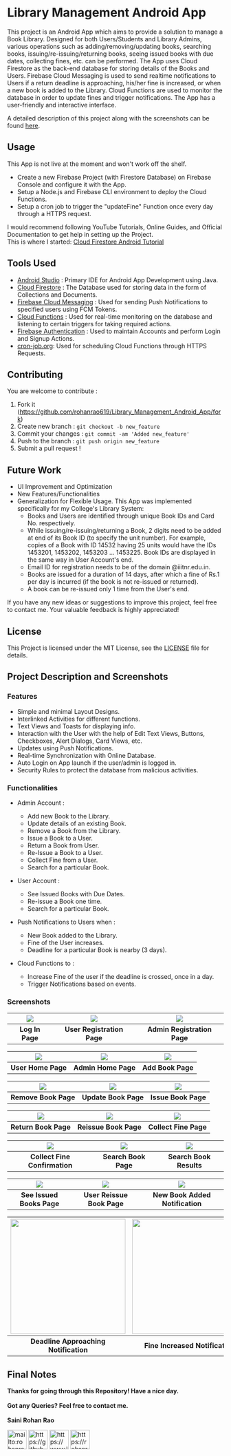 # Library Management Android App

This project is an Android App which aims to provide a solution to manage a Book Library. Designed for both Users/Students and Library Admins, various operations such as adding/removing/updating books, searching books, issuing/re-issuing/returning books, seeing issued books with due dates, collecting fines, etc. can be performed. The App uses Cloud Firestore as the back-end database for storing details of the Books and Users. Firebase Cloud Messaging is used to send realtime notifications to Users if a return deadline is approaching, his/her fine is increased, or when a new book is added to the Library. Cloud Functions are used to monitor the database in order to update fines and trigger notifications. The App has a user-friendly and interactive interface.

A detailed description of this project along with the screenshots can be found [here](#project-description-and-screenshots).

## Usage
This App is not live at the moment and won't work off the shelf.
* Create a new Firebase Project (with Firestore Database) on Firebase Console and configure it with the App.
* Setup a Node.js and Firebase CLI environment to deploy the Cloud Functions.
* Setup a cron job to trigger the "updateFine" Function once every day through a HTTPS request.

I would recommend following YouTube Tutorials, Online Guides, and Official Documentation to get help in setting up the Project.<br>
This is where I started: [Cloud Firestore Android Tutorial](https://youtube.com/playlist?list=PLrnPJCHvNZuDrSqu-dKdDi3Q6nM-VUyxD)

## Tools Used
* [Android Studio](https://developer.android.com/studio) : Primary IDE for Android App Development using Java.
* [Cloud Firestore](https://firebase.google.com/products/firestore) : The Database used for storing data in the form of Collections and Documents.
* [Firebase Cloud Messaging](https://firebase.google.com/products/cloud-messaging) : Used for sending Push Notifications to specified users using FCM Tokens.
* [Cloud Functions](https://firebase.google.com/products/functions) : Used for real-time monitoring on the database and listening to certain triggers for taking required actions.
* [Firebase Authentication](https://firebase.google.com/products/auth) : Used to maintain Accounts and perform Login and Signup Actions.
* [cron-job.org](https://cron-job.org/en/): Used for scheduling Cloud Functions through HTTPS Requests.

## Contributing
You are welcome to contribute :

1. Fork it (https://github.com/rohanrao619/Library_Management_Android_App/fork)
2. Create new branch : `git checkout -b new_feature`
3. Commit your changes : `git commit -am 'Added new_feature'`
4. Push to the branch : `git push origin new_feature`
5. Submit a pull request !

## Future Work
* UI Improvement and Optimization
* New Features/Functionalities
* Generalization for Flexible Usage. This App was implemented specifically for my College's Library System:
    * Books and Users are identified through unique Book IDs and Card No. respectively.
    * While issuing/re-issuing/returning a Book, 2 digits need to be added at end of its Book ID (to specify the unit number). For example, copies of a Book with ID 14532 having 25 units would have the IDs 1453201, 1453202, 1453203 ... 1453225. Book IDs are displayed in the same way in User Account's end.
    * Email ID for registration needs to be of the domain @iiitnr.edu.in.
    * Books are issued for a duration of 14 days, after which a fine of Rs.1 per day is incurred (if the book is not re-issued or returned).
    * A book can be re-issued only 1 time from the User's end.

If you have any new ideas or suggestions to improve this project, feel free to contact me. Your valuable feedback is highly appreciated!

## License
This Project is licensed under the MIT License, see the [LICENSE](LICENSE) file for details.

## Project Description and Screenshots
### Features
* Simple and minimal Layout Designs.
* Interlinked Activities for different functions.
* Text Views and Toasts for displaying info.
* Interaction with the User with the help of Edit Text Views, Buttons, Checkboxes, Alert Dialogs, Card Views, etc.
* Updates using Push Notifications.
* Real-time Synchronization with Online Database.
* Auto Login on App launch if the user/admin is logged in.
* Security Rules to protect the database from malicious activities.

### Functionalities
* Admin Account :

  * Add new Book to the Library.
  * Update details of an existing Book.
  * Remove a Book from the Library.
  * Issue a Book to a User.
  * Return a Book from User.
  * Re-Issue a Book to a User.
  * Collect Fine from a User.
  * Search for a particular Book.
  
* User Account :

  * See Issued Books with Due Dates.
  * Re-issue a Book one time.
  * Search for a particular Book.
  
* Push Notifications to Users when :

  * New Book added to the Library.
  * Fine of the User increases.
  * Deadline for a particular Book is nearby (3 days).
  
* Cloud Functions to :

  * Increase Fine of the user if the deadline is crossed, once in a day.
  * Trigger Notifications based on events.

### Screenshots

|![](Screenshots/Log_In_Page.png)|![](Screenshots/User_Registration_Page.png)|![](Screenshots/Admin_Registration_Page.png)|
|:---:|:---:|:---:|
|**Log In Page**|**User Registration Page**|**Admin Registration Page**|

|![](Screenshots/User_Home_Page.png)|![](Screenshots/Admin_Home_Page.png)|![](Screenshots/Add_Book_Page.png)|
|:---:|:---:|:---:|
|**User Home Page**|**Admin Home Page**|**Add Book Page**|

|![](Screenshots/Remove_Book_Page.png)|![](Screenshots/Update_Book_Page.png)|![](Screenshots/Issue_Book_Page.png)|
|:---:|:---:|:---:|
|**Remove Book Page**|**Update Book Page**|**Issue Book Page**|

|![](Screenshots/Return_Book_Page.png)|![](Screenshots/Reissue_Book_Page.png)|![](Screenshots/Collect_Fine_Page.png)|
|:---:|:---:|:---:|
|**Return Book Page**|**Reissue Book Page**|**Collect Fine Page**|

|![](Screenshots/Collect_Fine_Confirmation_Page.png)|![](Screenshots/Search_Book_Page.png)|![](Screenshots/Search_Book_Results.png)|
|:---:|:---:|:---:|
|**Collect Fine Confirmation**|**Search Book Page**|**Search Book Results**|

|![](Screenshots/See_Issued_Books_Page.png)|![](Screenshots/User_Reissue_Book_Page.png)|![](Screenshots/New_Book_Added_Notification.png)|
|:---:|:---:|:---:|
|**See Issued Books Page**|**User Reissue Book Page**|**New Book Added Notification**|

|<img src=Screenshots/Deadline_Approaching_Notification.png width="267">|<img src=Screenshots/Fine_Increased_Notification.png width="267">|
|:---:|:---:|
|**Deadline Approaching Notification**|**Fine Increased Notification**|

## Final Notes
**Thanks for going through this Repository! Have a nice day.**</br>
</br>**Got any Queries? Feel free to contact me.**</br>
</br>**Saini Rohan Rao**
<p align="left">
<a href="mailto:rohanrao619@gmail.com"><img src="https://github.com/rohanrao619/Icons/blob/master/SVGs/Gmail.svg" height ="45" title="Gmail" alt="mailto:rohanrao619@gmail.com"></a>
<a href="https://github.com/rohanrao619"><img src="https://github.com/rohanrao619/Icons/blob/master/SVGs/GitHub.svg" height ="45" title="GitHub" alt="https://github.com/rohanrao619"></a>
<a href="https://www.linkedin.com/in/rohanrao619"><img src="https://github.com/rohanrao619/Icons/blob/master/SVGs/LinkedIn.svg" height ="45" title="LinkedIn" alt="https://www.linkedin.com/in/rohanrao619"></a>
<a href="https://rohanrao619.github.io/"><img src="https://github.com/rohanrao619/Icons/blob/master/SVGs/Portfolio.svg" height ="45" title="Portfolio Website" alt="https://rohanrao619.github.io/"></a>
</p>
